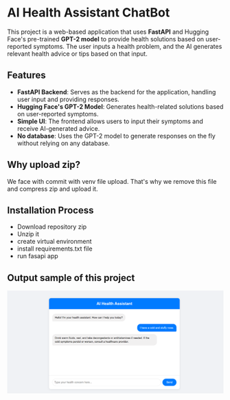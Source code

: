 # AI Health Assistant ChatBot

This project is a web-based application that uses **FastAPI** and Hugging Face's pre-trained **GPT-2 model** to provide health solutions based on user-reported symptoms. The user inputs a health problem, and the AI generates relevant health advice or tips based on that input.

## Features

- **FastAPI Backend**: Serves as the backend for the application, handling user input and providing responses.
- **Hugging Face's GPT-2 Model**: Generates health-related solutions based on user-reported symptoms.
- **Simple UI**: The frontend allows users to input their symptoms and receive AI-generated advice.
- **No database**: Uses the GPT-2 model to generate responses on the fly without relying on any database.

## Why upload zip?
We face with commit with venv file upload. That's why we remove this file and compress zip and upload it.

## Installation Process
- Download repository zip
- Unzip it
- create virtual environment
- install requirements.txt file
- run fasapi app

## Output sample of this project
![Screenshot of AI Health Assistant ChatBot](Screenshot_30.png)
